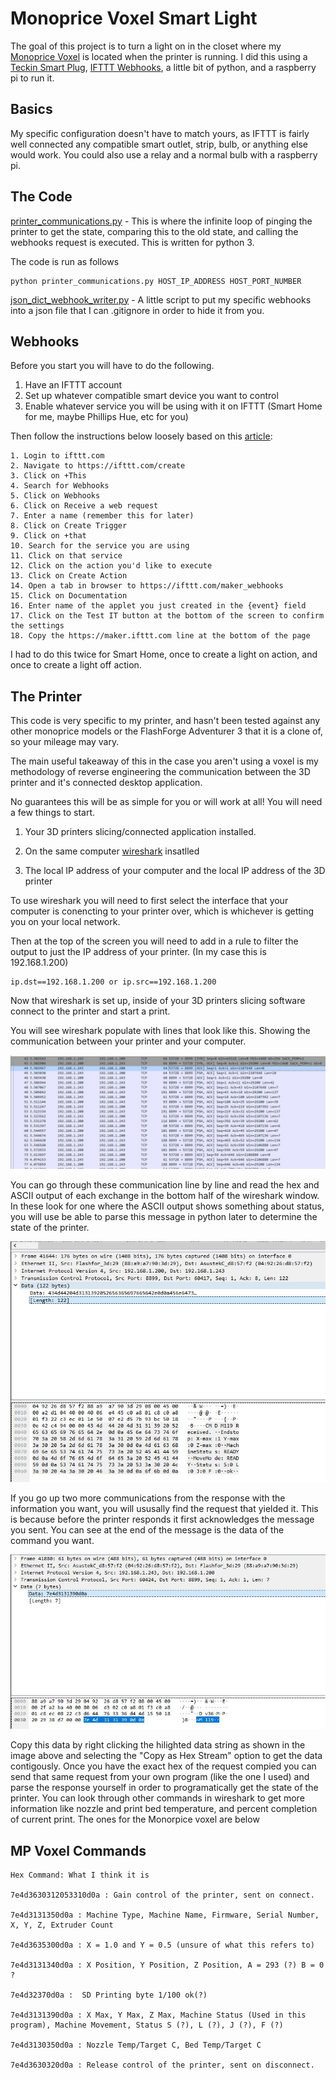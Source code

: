 # Monoprice Voxel Smart Light

The goal of this project is to turn a light on in the closet where my [Monoprice Voxel](https://www.monoprice.com/product?p_id=33820) is located when the printer is running. I did this using a [Teckin Smart Plug](https://www.amazon.com/gp/product/B07FQJ8KC4/ref=ppx_yo_dt_b_asin_title_o01_s00?ie=UTF8&psc=1), [IFTTT Webhooks](https://ifttt.com/maker_webhooks), a little bit of python, and a raspberry pi to run it.

## Basics

My specific configuration doesn't have to match yours, as IFTTT is fairly well connected any compatible smart outlet, strip, bulb, or anything else would work. You could also use a relay and a normal bulb with a raspberry pi. 

## The Code

[printer_communications.py](printer_communications.py) -  This is where the infinite loop of pinging the printer to get the state, comparing this to the old state, and calling the webhooks request is executed. This is written for python 3.

The code is run as follows

    python printer_communications.py HOST_IP_ADDRESS HOST_PORT_NUMBER

[json_dict_webhook_writer.py](json_dict_webhook_writer.py) - A little script to put my specific webhooks into a json file that I can .gitignore in order to hide it from you.

## Webhooks
Before you start you will have to do the following.
1. Have an IFTTT account
2. Set up whatever compatible smart device you want to control
3. Enable whatever service you will be using with it on IFTTT (Smart Home for me, maybe Phillips Hue, etc for you)

Then follow the instructions below loosely based on this [article](https://techbyteswithronnutter.com/how-to-setup-streamdeck-and-phillips-hue/):

    1. Login to ifttt.com
    2. Navigate to https://ifttt.com/create
    3. Click on +This
    4. Search for Webhooks
    5. Click on Webhooks
    6. Click on Receive a web request
    7. Enter a name (remember this for later)
    8. Click on Create Trigger
    9. Click on +that
    10. Search for the service you are using
    11. Click on that service
    12. Click on the action you'd like to execute
    13. Click on Create Action
    14. Open a tab in browser to https://ifttt.com/maker_webhooks
    15. Click on Documentation
    16. Enter name of the applet you just created in the {event} field
    17. Click on the Test IT button at the bottom of the screen to confirm the settings
    18. Copy the https://maker.ifttt.com line at the bottom of the page

I had to do this twice for Smart Home, once to create a light on action, and once to create a light off action.

## The Printer

This code is very specific to my printer, and hasn't been tested against any other monoprice models or the FlashForge Adventurer 3 that it is a clone of, so your mileage may vary.

The main useful takeaway of this in the case you aren't using a voxel is my methodology of reverse engineering the communication between the 3D printer and it's connected desktop application.

No guarantees this will be as simple for you or will work at all! You will need a few things to start. 

1. Your 3D printers slicing/connected application installed.

2. On the same computer [wireshark](https://www.wireshark.org/) insatlled 

3. The local IP address of your computer and the local IP address of the 3D printer

To use wireshark you will need to first select the interface that your computer is conencting to your printer over, which is whichever is getting you on your local network. 

Then at the top of the screen you will need to add in a rule to filter the output to just the IP address of your printer. (In my case this is 192.168.1.200)

    ip.dst==192.168.1.200 or ip.src==192.168.1.200

Now that wireshark is set up, inside of your 3D printers slicing software connect to the printer and start a print. 

You will see wireshark populate with lines that look like this. Showing the communication between your printer and your computer. 

![Wireshark Output](happypathconnect.jpg)

You can go through these communication line by line and read the hex and ASCII output of each exchange in the bottom half of the wireshark window. In these look for one where the ASCII output shows something about status, you will use be able to parse this message in python later to determine the state of the printer.

![Status Response](cmd_response.jpg)

If you go up two more communications from the response with the information you want, you will ususally find the request that yielded it. This is because before the printer responds it first acknowledges the message you sent. You can see at the end of the message is the data of the command you want.

![Status Request](cmd_request.jpg)

Copy this data by right clicking the hilighted data string as shown in the image above and selecting the "Copy as Hex Stream" option to get the data contigously. Once you have the exact hex of the request compied you can send that same request from your own program (like the one I used) and parse the response yourself in order to programatically get the state of the printer. You can look through other commands in wireshark to get more information like nozzle and print bed temperature, and percent completion of current print. The ones for the Monorpice voxel are below

## MP Voxel Commands

    Hex Command: What I think it is
    
    7e4d3630312053310d0a : Gain control of the printer, sent on connect.

    7e4d3131350d0a : Machine Type, Machine Name, Firmware, Serial Number, X, Y, Z, Extruder Count

    7e4d3635300d0a : X = 1.0 and Y = 0.5 (unsure of what this refers to)

    7e4d3131340d0a : X Position, Y Position, Z Position, A = 293 (?) B = 0 ?

    7e4d32370d0a :  SD Printing byte 1/100 ok(?)

    7e4d3131390d0a : X Max, Y Max, Z Max, Machine Status (Used in this program), Machine Movement, Status S (?), L (?), J (?), F (?)

    7e4d3130350d0a : Nozzle Temp/Target C, Bed Temp/Target C

    7e4d3630320d0a : Release control of the printer, sent on disconnect.